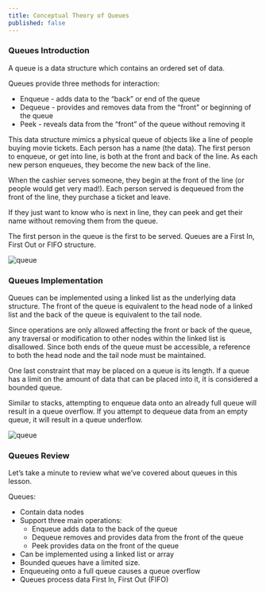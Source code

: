 ```yaml
---
title: Conceptual Theory of Queues
published: false
---
```


### Queues Introduction

A queue is a data structure which contains an ordered set of data.

Queues provide three methods for interaction:

* Enqueue - adds data to the “back” or end of the queue
* Dequeue - provides and removes data from the “front” or beginning of the queue
* Peek - reveals data from the “front” of the queue without removing it

This data structure mimics a physical queue of objects like a line of people buying movie tickets. Each person has a name (the data). The first person to enqueue, or get into line, is both at the front and back of the line. As each new person enqueues, they become the new back of the line.

When the cashier serves someone, they begin at the front of the line (or people would get very mad!). Each person served is dequeued from the front of the line, they purchase a ticket and leave.

If they just want to know who is next in line, they can peek and get their name without removing them from the queue.

The first person in the queue is the first to be served. Queues are a First In, First Out or FIFO structure.

![queue]()

### Queues Implementation

Queues can be implemented using a linked list as the underlying data structure. The front of the queue is equivalent to the head node of a linked list and the back of the queue is equivalent to the tail node.

Since operations are only allowed affecting the front or back of the queue, any traversal or modification to other nodes within the linked list is disallowed. Since both ends of the queue must be accessible, a reference to both the head node and the tail node must be maintained.

One last constraint that may be placed on a queue is its length. If a queue has a limit on the amount of data that can be placed into it, it is considered a bounded queue.

Similar to stacks, attempting to enqueue data onto an already full queue will result in a queue overflow. If you attempt to dequeue data from an empty queue, it will result in a queue underflow.

![queue]()

### Queues Review

Let’s take a minute to review what we’ve covered about queues in this lesson.

Queues:

* Contain data nodes
* Support three main operations:
  * Enqueue adds data to the back of the queue
   * Dequeue removes and provides data from the front of the queue
   * Peek provides data on the front of the queue
* Can be implemented using a linked list or array
* Bounded queues have a limited size.
* Enqueueing onto a full queue causes a queue overflow
* Queues process data First In, First Out (FIFO)
